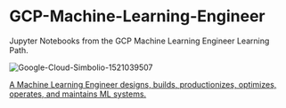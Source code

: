 # GCP-Machine-Learning-Engineer

Jupyter Notebooks from the GCP Machine Learning Engineer Learning Path.

![Google-Cloud-Simbolio-1521039507](https://github.com/user-attachments/assets/98830b7f-dfea-41cd-9fb6-2a652f5d54ca)

[A Machine Learning Engineer designs, builds, productionizes, optimizes, operates, and maintains ML systems.](https://www.cloudskillsboost.google/paths/17)
